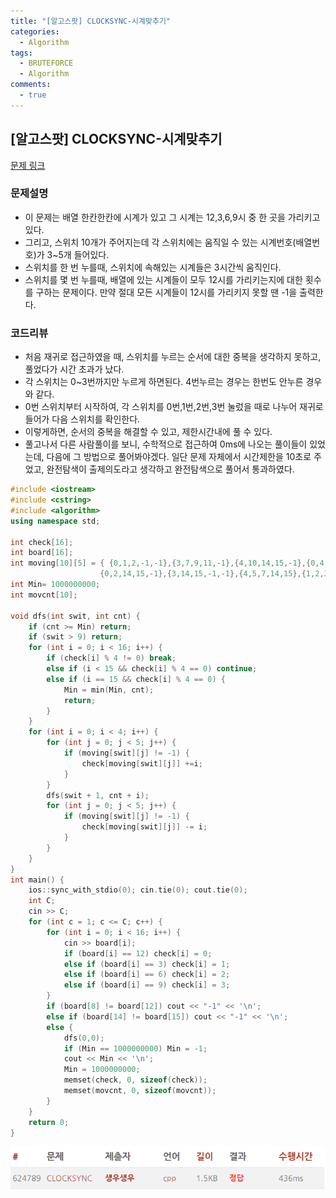 ```yaml
---
title: "[알고스팟] CLOCKSYNC-시계맞추기"
categories:
  - Algorithm
tags:
  - BRUTEFORCE
  - Algorithm
comments:
  - true
---
```


## [알고스팟] CLOCKSYNC-시계맞추기

[문제 링크](https://algospot.com/judge/problem/read/CLOCKSYNC)

### 문제설명
* 이 문제는 배열 한칸한칸에 시계가 있고 그 시계는 12,3,6,9시 중 한 곳을 가리키고 있다.
* 그리고, 스위치 10개가 주어지는데 각 스위치에는 움직일 수 있는 시계번호(배열번호)가 3~5개 들어있다.
* 스위치를 한 번 누를때, 스위치에 속해있는 시계들은 3시간씩 움직인다.
* 스위치를 몇 번 누를때, 배열에 있는 시계들이 모두 12시를 가리키는지에 대한 횟수를 구하는 문제이다. 만약 절대 모든 시계들이 12시를 가리키지 못할 땐 -1을 출력한다.

### 코드리뷰
* 처음 재귀로 접근하였을 때, 스위치를 누르는 순서에 대한 중복을 생각하지 못하고, 풀었다가 시간 초과가 났다.
* 각 스위치는 0~3번까지만 누르게 하면된다. 4번누르는 경우는 한번도 안누른 경우와 같다.
* 0번 스위치부터 시작하여, 각 스위치를 0번,1번,2번,3번 눌렀을 때로 나누어 재귀로 들어가 다음 스위치를 확인한다.
* 이렇게하면, 순서의 중복을 해결할 수 있고, 제한시간내에 풀 수 있다.
* 풀고나서 다른 사람풀이를 보니, 수학적으로 접근하여 0ms에 나오는 풀이들이 있었는데, 다음에 그 방법으로 풀어봐야겠다. 일단 문제 자체에서 시간제한을 10초로 주었고, 완전탐색이 출제의도라고 생각하고 완전탐색으로 풀어서 통과하였다.

```cpp
#include <iostream>
#include <cstring>
#include <algorithm>
using namespace std;

int check[16];
int board[16];
int moving[10][5] = { {0,1,2,-1,-1},{3,7,9,11,-1},{4,10,14,15,-1},{0,4,5,6,7},{6,7,8,10,12},
					{0,2,14,15,-1},{3,14,15,-1,-1},{4,5,7,14,15},{1,2,3,4,5},{3,4,5,9,13} };
int Min= 1000000000;
int movcnt[10];

void dfs(int swit, int cnt) {
	if (cnt >= Min) return;
	if (swit > 9) return;
	for (int i = 0; i < 16; i++) {
		if (check[i] % 4 != 0) break;
		else if (i < 15 && check[i] % 4 == 0) continue;
		else if (i == 15 && check[i] % 4 == 0) {
			Min = min(Min, cnt);
			return;
		}
	}
	for (int i = 0; i < 4; i++) {
		for (int j = 0; j < 5; j++) {
			if (moving[swit][j] != -1) {
				check[moving[swit][j]] +=i;
			}
		}
		dfs(swit + 1, cnt + i);
		for (int j = 0; j < 5; j++) {
			if (moving[swit][j] != -1) {
				check[moving[swit][j]] -= i;
			}
		}
	}
}
int main() {
	ios::sync_with_stdio(0); cin.tie(0); cout.tie(0);
	int C;
	cin >> C;
	for (int c = 1; c <= C; c++) {
		for (int i = 0; i < 16; i++) {
			cin >> board[i];
			if (board[i] == 12) check[i] = 0;
			else if (board[i] == 3) check[i] = 1;
			else if (board[i] == 6) check[i] = 2;
			else if (board[i] == 9) check[i] = 3;
		}
		if (board[8] != board[12]) cout << "-1" << '\n';
		else if (board[14] != board[15]) cout << "-1" << '\n';
		else {
			dfs(0,0);
			if (Min == 1000000000) Min = -1;
			cout << Min << '\n';
			Min = 1000000000;
			memset(check, 0, sizeof(check));
			memset(movcnt, 0, sizeof(movcnt));
		}
	}
	return 0;
}
```

![](/assets/img/Algorithm/190726.png)